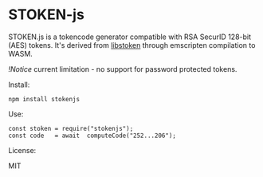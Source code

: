 # STOKEN-js

STOKEN.js is a tokencode generator compatible with RSA SecurID 128-bit (AES) tokens. It's derived from  [libstoken](https://github.com/cernekee/stoken) through emscripten compilation to WASM.

*!Notice* current limitation - no support for password protected tokens.

Install:

    npm install stokenjs
Use:

    const stoken = require("stokenjs");
    const code   = await  computeCode("252...206");


License:

MIT
